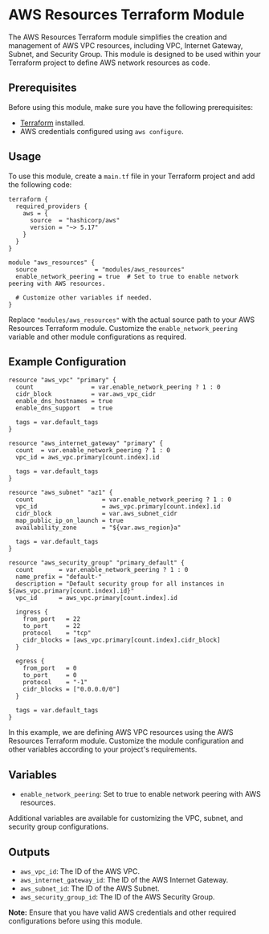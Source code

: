 # AWS Resources Terraform Module

The AWS Resources Terraform module simplifies the creation and management of AWS VPC resources, including VPC, Internet Gateway, Subnet, and Security Group. This module is designed to be used within your Terraform project to define AWS network resources as code.

## Prerequisites

Before using this module, make sure you have the following prerequisites:

- [Terraform](https://www.terraform.io/downloads.html) installed.
- AWS credentials configured using `aws configure`.

## Usage

To use this module, create a `main.tf` file in your Terraform project and add the following code:

```hcl
terraform {
  required_providers {
    aws = {
      source  = "hashicorp/aws"
      version = "~> 5.17"
    }
  }
}

module "aws_resources" {
  source                = "modules/aws_resources" 
  enable_network_peering = true  # Set to true to enable network peering with AWS resources.

  # Customize other variables if needed.
}
```

Replace `"modules/aws_resources"` with the actual source path to your AWS Resources Terraform module. Customize the `enable_network_peering` variable and other module configurations as required.

## Example Configuration

```hcl
resource "aws_vpc" "primary" {
  count                = var.enable_network_peering ? 1 : 0
  cidr_block           = var.aws_vpc_cidr
  enable_dns_hostnames = true
  enable_dns_support   = true

  tags = var.default_tags
}

resource "aws_internet_gateway" "primary" {
  count  = var.enable_network_peering ? 1 : 0
  vpc_id = aws_vpc.primary[count.index].id

  tags = var.default_tags
}

resource "aws_subnet" "az1" {
  count                   = var.enable_network_peering ? 1 : 0
  vpc_id                  = aws_vpc.primary[count.index].id
  cidr_block              = var.aws_subnet_cidr
  map_public_ip_on_launch = true
  availability_zone       = "${var.aws_region}a"

  tags = var.default_tags
}

resource "aws_security_group" "primary_default" {
  count       = var.enable_network_peering ? 1 : 0
  name_prefix = "default-"
  description = "Default security group for all instances in ${aws_vpc.primary[count.index].id}"
  vpc_id      = aws_vpc.primary[count.index].id

  ingress {
    from_port   = 22
    to_port     = 22
    protocol    = "tcp"
    cidr_blocks = [aws_vpc.primary[count.index].cidr_block]
  }

  egress {
    from_port   = 0
    to_port     = 0
    protocol    = "-1"
    cidr_blocks = ["0.0.0.0/0"]
  }

  tags = var.default_tags
}
```

In this example, we are defining AWS VPC resources using the AWS Resources Terraform module. Customize the module configuration and other variables according to your project's requirements.

## Variables

- `enable_network_peering`: Set to true to enable network peering with AWS resources.

Additional variables are available for customizing the VPC, subnet, and security group configurations.

## Outputs

- `aws_vpc_id`: The ID of the AWS VPC.
- `aws_internet_gateway_id`: The ID of the AWS Internet Gateway.
- `aws_subnet_id`: The ID of the AWS Subnet.
- `aws_security_group_id`: The ID of the AWS Security Group.

**Note:** Ensure that you have valid AWS credentials and other required configurations before using this module.